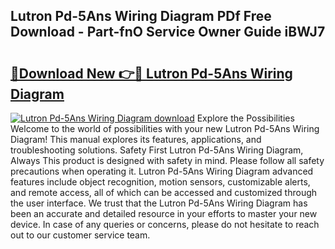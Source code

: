 ## Lutron Pd-5Ans Wiring Diagram PDf Free Download - Part-fnO Service Owner Guide iBWJ7

# <h2><a href="http://dfna5rk.blite.top/?on=Lutron+Pd-5Ans+Wiring+Diagram">🔗Download New 👉🔴 Lutron Pd-5Ans Wiring Diagram</a></h2>

[![Lutron Pd-5Ans Wiring Diagram download](https://i.imgur.com/lujVjoI.png)](http://dfna5rk.blite.top/?on=Lutron+Pd-5Ans+Wiring+Diagram)
Explore the Possibilities Welcome to the world of possibilities with your new Lutron Pd-5Ans Wiring Diagram! This manual explores its features, applications, and troubleshooting solutions. Safety First Lutron Pd-5Ans Wiring Diagram, Always This product is designed with safety in mind. Please follow all safety precautions when operating it. Lutron Pd-5Ans Wiring Diagram advanced features include object recognition, motion sensors, customizable alerts, and remote access, all of which can be accessed and customized through the user interface. We trust that the Lutron Pd-5Ans Wiring Diagram has been an accurate and detailed resource in your efforts to master your new device. In case of any queries or concerns, please do not hesitate to reach out to our customer service team.
